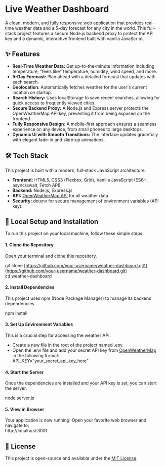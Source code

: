 # **Live Weather Dashboard**

A clean, modern, and fully responsive web application that provides real-time weather data and a 5-day forecast for any city in the world. This full-stack project features a secure Node.js backend proxy to protect the API key and a dynamic, interactive frontend built with vanilla JavaScript.

[//]: # (### **\[Live Demo Link\]   •   \[Video Walkthrough\]**)
[//]: # (THis is comment but can be used for live demo link)
## **✨ Features**

* **Real-Time Weather Data:** Get up-to-the-minute information including temperature, "feels like" temperature, humidity, wind speed, and more.  
* **5-Day Forecast:** Plan ahead with a detailed forecast that updates with each search.  
* **Geolocation:** Automatically fetches weather for the user's current location on startup.  
* **Search History:** Uses localStorage to save recent searches, allowing for quick access to frequently viewed cities.  
* **Secure Backend Proxy:** A Node.js and Express server protects the OpenWeatherMap API key, preventing it from being exposed on the frontend.  
* **Fully Responsive Design:** A mobile-first approach ensures a seamless experience on any device, from small phones to large desktops.  
* **Dynamic UI with Smooth Transitions:** The interface updates gracefully with elegant fade-in and slide-up animations.

## **🛠️ Tech Stack**

This project is built with a modern, full-stack JavaScript architecture.

* **Frontend:** HTML5, CSS3 (Flexbox, Grid), Vanilla JavaScript (ES6+, async/await, Fetch API)  
* **Backend:** Node.js, Express.js  
* **API:** [OpenWeatherMap API](https://openweathermap.org/api) for all weather data.  
* **Security:** dotenv for secure management of environment variables (API key).

## **🚀 Local Setup and Installation**

To run this project on your local machine, follow these simple steps:

#### **1\. Clone the Repository**

Open your terminal and clone this repository.

git clone \[https://github.com/your-username/weather-dashboard.git\](https://github.com/your-username/weather-dashboard.git)  
cd weather-dashboard

#### **2\. Install Dependencies**

This project uses npm (Node Package Manager) to manage its backend dependencies.

npm install

#### **3\. Set Up Environment Variables**

This is a crucial step for accessing the weather API.

* Create a new file in the root of the project named .env.  
* Open the .env file and add your secret API key from [OpenWeatherMap](https://openweathermap.org/appid) in the following format:  
  API\_KEY="your\_secret\_api\_key\_here"

#### **4\. Start the Server**

Once the dependencies are installed and your API key is set, you can start the server.

node server.js

#### **5\. View in Browser**

Your application is now running\! Open your favorite web browser and navigate to:  
http://localhost:3001

## **📄 License**

This project is open-source and available under the [MIT License](https://www.google.com/search?q=LICENSE).